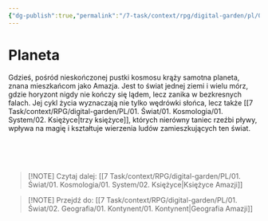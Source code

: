 ```yaml
---
{"dg-publish":true,"permalink":"/7-task/context/rpg/digital-garden/pl/01-swiat/01-kosmologia/01-system/01-planeta/"}
---
```



# Planeta
Gdzieś, pośród nieskończonej pustki kosmosu krąży samotna planeta, znana mieszkańcom jako Amazja. Jest to świat jednej ziemi i wielu mórz, gdzie horyzont nigdy nie kończy się lądem, lecz zanika w bezkresnych falach. Jej cykl życia wyznaczają nie tylko wędrówki słońca, lecz także [[7 Task/context/RPG/digital-garden/PL/01. Świat/01. Kosmologia/01. System/02. Księżyce\|trzy księżyce]], których nierówny taniec rzeźbi pływy, wpływa na magię i kształtuje wierzenia ludów zamieszkujących ten świat.

<br/>
<br/>
<br/>

> [!NOTE] Czytaj dalej: [[7 Task/context/RPG/digital-garden/PL/01. Świat/01. Kosmologia/01. System/02. Księżyce\|Księżyce Amazji]]

> [!NOTE] Przejdź do: [[7 Task/context/RPG/digital-garden/PL/01. Świat/02. Geografia/01. Kontynent/01. Kontynent\|Geografia Amazji]]
